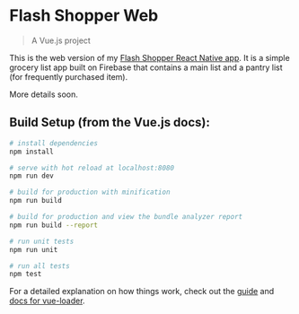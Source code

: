 # Flash Shopper Web

> A Vue.js project

This is the web version of my [Flash Shopper React Native app](https://github.com/gness1804/flash-shopper-mobile). It is a simple grocery list app built on Firebase that contains a main list and a pantry list (for frequently purchased item).

More details soon.

## Build Setup (from the Vue.js docs):

``` bash
# install dependencies
npm install

# serve with hot reload at localhost:8080
npm run dev

# build for production with minification
npm run build

# build for production and view the bundle analyzer report
npm run build --report

# run unit tests
npm run unit

# run all tests
npm test
```

For a detailed explanation on how things work, check out the [guide](http://vuejs-templates.github.io/webpack/) and [docs for vue-loader](http://vuejs.github.io/vue-loader).
